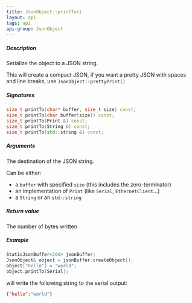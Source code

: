 ```yaml
---
title: JsonObject::printTo()
layout: api
tags: api
api-group: JsonObject
---
```


##### Description

Serialize the object to a JSON string.

This will create a compact JSON, if you want a pretty JSON with spaces and line breaks, use `JsonObject::prettyPrint()`

##### Signatures

```c++
size_t printTo(char* buffer, size_t size) const;
size_t printTo(char buffer[size]) const;
size_t printTo(Print &) const;
size_t printTo(String &) const;
size_t printTo(std::string &) const;
```

##### Arguments

The destination of the JSON string.

Can be either:

* a `buffer` with specified `size` (this includes the zero-terminator)
* an implementation of `Print` (like `Serial`, `EthernetClient`...)
* a `String` or an `std::string`

##### Return value

The number of bytes written

##### Example

```c++
StaticJsonBuffer<200> jsonBuffer;
JsonObject& object = jsonBuffer.createObject();
object["hello"] = "world";
object.printTo(Serial);
```

will write the following string to the serial output:

```json
{"hello":"world"}
```
